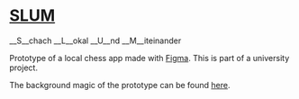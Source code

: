 # [SLUM](https://hanshar.github.io/Chess-App/)
__S__chach __L__okal __U__nd __M__iteinander

Prototype of a local chess app made with [Figma](https://www.figma.com/).
This is part of a university project.

The background magic of the prototype can be found [here](https://www.figma.com/file/CNU6jJzeZcuZcBuW9ICnSo/Chess?node-id=0%3A1).